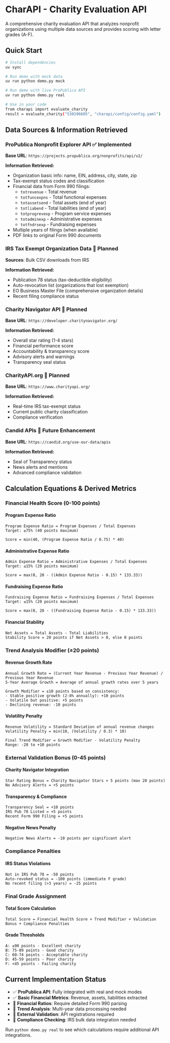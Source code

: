 # CharAPI - Charity Evaluation API

A comprehensive charity evaluation API that analyzes nonprofit organizations using multiple data sources and provides scoring with letter grades (A-F).

## Quick Start

```bash
# Install dependencies
uv sync

# Run demo with mock data
uv run python demo.py mock

# Run demo with live ProPublica API
uv run python demo.py real

# Use in your code
from charapi import evaluate_charity
result = evaluate_charity("530196605", "charapi/config/config.yaml")
```

## Data Sources & Information Retrieved

### ProPublica Nonprofit Explorer API ✅ Implemented
**Base URL**: `https://projects.propublica.org/nonprofits/api/v2/`

**Information Retrieved:**
- Organization basic info: name, EIN, address, city, state, zip
- Tax-exempt status codes and classification
- Financial data from Form 990 filings:
  - `totrevenue` - Total revenue
  - `totfuncexpns` - Total functional expenses
  - `totassetsend` - Total assets (end of year)
  - `totliabend` - Total liabilities (end of year)
  - `totprogrevexp` - Program service expenses
  - `totadminexp` - Administrative expenses
  - `totfndrsexp` - Fundraising expenses
- Multiple years of filings (when available)
- PDF links to original Form 990 documents

### IRS Tax Exempt Organization Data 🔄 Planned
**Sources**: Bulk CSV downloads from IRS

**Information Retrieved:**
- Publication 78 status (tax-deductible eligibility)
- Auto-revocation list (organizations that lost exemption)
- EO Business Master File (comprehensive organization details)
- Recent filing compliance status

### Charity Navigator API 🔄 Planned
**Base URL**: `https://developer.charitynavigator.org/`

**Information Retrieved:**
- Overall star rating (1-4 stars)
- Financial performance score
- Accountability & transparency score
- Advisory alerts and warnings
- Transparency seal status

### CharityAPI.org 🔄 Planned
**Base URL**: `https://www.charityapi.org/`

**Information Retrieved:**
- Real-time IRS tax-exempt status
- Current public charity classification
- Compliance verification

### Candid APIs 🔄 Future Enhancement
**Base URL**: `https://candid.org/use-our-data/apis`

**Information Retrieved:**
- Seal of Transparency status
- News alerts and mentions
- Advanced compliance validation

## Calculation Equations & Derived Metrics

### Financial Health Score (0-100 points)

#### Program Expense Ratio
```
Program Expense Ratio = Program Expenses / Total Expenses
Target: ≥75% (40 points maximum)

Score = min(40, (Program Expense Ratio / 0.75) * 40)
```

#### Administrative Expense Ratio
```
Admin Expense Ratio = Administrative Expenses / Total Expenses
Target: ≤15% (20 points maximum)

Score = max(0, 20 - ((Admin Expense Ratio - 0.15) * 133.33))
```

#### Fundraising Expense Ratio
```
Fundraising Expense Ratio = Fundraising Expenses / Total Expenses
Target: ≤15% (20 points maximum)

Score = max(0, 20 - ((Fundraising Expense Ratio - 0.15) * 133.33))
```

#### Financial Stability
```
Net Assets = Total Assets - Total Liabilities
Stability Score = 20 points if Net Assets > 0, else 0 points
```

### Trend Analysis Modifier (±20 points)

#### Revenue Growth Rate
```
Annual Growth Rate = (Current Year Revenue - Previous Year Revenue) / Previous Year Revenue
5-Year Average Growth = Average of annual growth rates over 5 years

Growth Modifier = ±10 points based on consistency:
- Stable positive growth (2-8% annually): +10 points
- Volatile but positive: +5 points
- Declining revenue: -10 points
```

#### Volatility Penalty
```
Revenue Volatility = Standard Deviation of annual revenue changes
Volatility Penalty = min(10, (Volatility / 0.3) * 10)

Final Trend Modifier = Growth Modifier - Volatility Penalty
Range: -20 to +10 points
```

### External Validation Bonus (0-45 points)

#### Charity Navigator Integration
```
Star Rating Bonus = Charity Navigator Stars × 5 points (max 20 points)
No Advisory Alerts = +5 points
```

#### Transparency & Compliance
```
Transparency Seal = +10 points
IRS Pub 78 Listed = +5 points
Recent Form 990 Filing = +5 points
```

#### Negative News Penalty
```
Negative News Alerts = -10 points per significant alert
```

### Compliance Penalties

#### IRS Status Violations
```
Not in IRS Pub 78 = -50 points
Auto-revoked status = -100 points (immediate F grade)
No recent filing (>3 years) = -25 points
```

### Final Grade Assignment

#### Total Score Calculation
```
Total Score = Financial Health Score + Trend Modifier + Validation Bonus + Compliance Penalties
```

#### Grade Thresholds
```
A: ≥90 points - Excellent charity
B: 75-89 points - Good charity
C: 60-74 points - Acceptable charity
D: 45-59 points - Poor charity
F: <45 points - Failing charity
```

## Current Implementation Status

- ✅ **ProPublica API**: Fully integrated with real and mock modes
- ✅ **Basic Financial Metrics**: Revenue, assets, liabilities extracted
- 🔄 **Financial Ratios**: Require detailed Form 990 parsing
- 🔄 **Trend Analysis**: Multi-year data processing needed
- 🔄 **External Validation**: API registrations required
- 🔄 **Compliance Checking**: IRS bulk data integration needed

Run `python demo.py real` to see which calculations require additional API integrations.